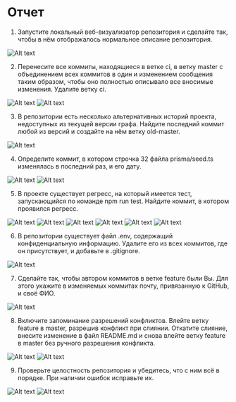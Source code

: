 # Отчет

1. Запустите локальный веб-визуализатор репозитория и сделайте так, чтобы в нём отображалось нормальное описание репозитория.

![Alt text](docs/1.jpg?raw=true "Title")

2. Перенесите все коммиты, находящиеся в ветке ci, в ветку master с объединением всех коммитов в один и изменением сообщения таким образом, чтобы оно полностью описывало все вносимые изменения. Удалите ветку ci.

![Alt text](docs/2-1.jpg?raw=true "Title")
![Alt text](docs/2-2.jpg?raw=true "Title")

3. В репозитории есть несколько альтернативных историй проекта, недоступных из текущей версии графа. Найдите последний коммит любой из версий и создайте на нём ветку old-master. 

![Alt text](docs/3.jpg?raw=true "Title")

4. Определите коммит, в котором строчка 32 файла prisma/seed.ts изменялась в последний раз, и его дату.

![Alt text](docs/4-1.jpg?raw=true "Title")
![Alt text](docs/4-2.jpg?raw=true "Title")

5. В проекте существует регресс, на который имеется тест, запускающийся по команде npm run test. Найдите коммит, в котором проявился регресс.

![Alt text](docs/5-1.jpg?raw=true "Title")
![Alt text](docs/5-2.jpg?raw=true "Title")
![Alt text](docs/5-3.jpg?raw=true "Title")
![Alt text](docs/5-4.jpg?raw=true "Title")
![Alt text](docs/5-5.jpg?raw=true "Title")
![Alt text](docs/5-6.jpg?raw=true "Title")

6. В репозитории существует файл .env, содержащий конфиденциальную информацию. Удалите его из всех коммитов, где он присутствует, и добавьте в .gitignore.

![Alt text](docs/6.jpg?raw=true "Title")

7. Сделайте так, чтобы автором коммитов в ветке feature были Вы. Для этого укажите в изменяемых коммитах почту, привязанную к GitHub, и своё ФИО.

![Alt text](docs/7.jpg?raw=true "Title")

8. Включите запоминание разрешений конфликтов. Влейте ветку feature в master, разрешив конфликт при слиянии. Откатите слияние, внесите изменение в файл README.md и снова влейте ветку feature в master без ручного разрешения конфликта.

![Alt text](docs/8-1.jpg?raw=true "Title")
![Alt text](docs/8-2.jpg?raw=true "Title")

9. Проверьте целостность репозитория и убедитесь, что с ним всё в порядке. При наличии ошибок исправьте их.

![Alt text](docs/9-1.jpg?raw=true "Title")
![Alt text](docs/9-2.jpg?raw=true "Title")
